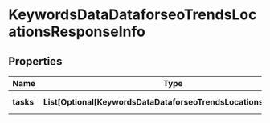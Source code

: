 # KeywordsDataDataforseoTrendsLocationsResponseInfo


## Properties

| Name | Type | Description | Notes |
|------------ | ------------- | ------------- | -------------|
**tasks** | **List[Optional[KeywordsDataDataforseoTrendsLocationsTaskInfo]]** | array of tasks |[optional]|